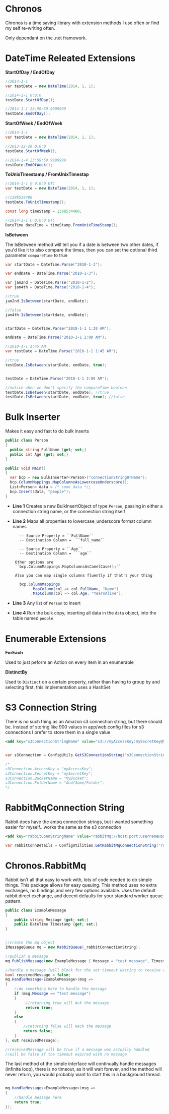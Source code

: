 Chronos
=======

Chronos is a time saving library with extension methods I use often or find my self re-writing often.

Only dependant on the .net framework.


DateTime Releated Extensions 
===========================

**StartOfDay / EndOfDay**
```cs
//2014-1-1
var testDate = new DateTime(2014, 1, 1);

//2014-1-1 0:0:0
testDate.StartOfDay();

//2014-1-1 23:59:59.9999999
testDate.EndOfDay();
```

**StartOfWeek / EndOfWeek**
```cs
//2014-1-1
var testDate = new DateTime(2014, 1, 1);

//2013-12-29 0:0:0
testDate.StartOfWeek();

//2014-1-4 23:59:59.9999999
testDate.EndOfWeek();
```

**ToUnixTimestamp / FromUnixTimestap**

```cs
//2014-1-1 @ 0:0:0 UTC
var testDate = new DateTime(2014, 1, 1);

//1388534400
testDate.ToUnixTimestamp();

const long timeStamp = 1388534400;

//2014-1-1 @ 0:0:0 UTC
DateTime dateTime = timeStamp.FromUnixTimeStamp();
```

**IsBetween**

The IsBetween method will tell you if a date is between two other dates, if you'd like it to also compare the times, then you can set the optional third parameter ``compareTime`` to true
```cs
var startDate = DateTime.Parse("2010-1-1");

var endDate = DateTime.Parse("2010-1-3");

var jan2nd = DateTime.Parse("2010-1-2");
var jan4th = DateTime.Parse("2010-1-4");

//true
jan2nd.IsBetween(startDate, endDate);

//false
jan4th.IsBetween(startdate, endDate);


startDate = DateTime.Parse("2010-1-1 1:30 AM");

endDate = DateTime.Parse("2010-1-1 2:00 AM");

//2010-1-1 1:45 AM
var testDate = DateTime.Parse("2010-1-1 1:45 AM");

//true
testDate.IsBetween(startDate, endDate, true);


testDate = DateTime.Parse("2010-1-1 3:00 AM");

//notice when we don't specify the compareTime boolean
testDate.IsBetween(startDate, endDate); //true
testDate.IsBetween(startDate, endDate, true); //false
```

Bulk Inserter
===========================
Makes it easy and fast to do bulk inserts

```cs
public class Person
{
  public string FullName {get; set;}
  public int Age {get; set;}
}

public void Main() 
{
  var bcp = new BulkInserter<Person>("connectionStringOrName");                   //1.
  bcp.ColumnMappings.MapColumnsAsLowercaseUnderscore();                           //2.
  List<Person> data = /* some data */;                                            //3.
  bcp.Insert(data, "people");                                                     //4.
}
```
- **Line 1** Creates a new BulkInsertObject of type ``Person``, passing in either a connection string name, or the connection string itself
- **Line 2** Maps all properties to lowercase_underscore format column names 
    ```
       -- Source Property = ``FullName`` 
       -- Destination Column =  ``full_name``

       -- Source Property = ``Age`` 
       -- Destination Column =  ``age``
    ```

       Other options are
       ``bcp.ColumnMappings.MapColumnsAsCamelCase();``
   
       Also you can map single columns fluently if that's your thing
   
    ```cs
       bcp.ColumnMappings
            .MapColumn(col => col.FullName, "Name")
            .MapColumn(col => col.Age, "YearsAlive");
    ```

- **Line 3** Any list of ``Person`` to insert
- **Line 4** Run the bulk copy, inserting all data in the ``data`` object, into the table named ``people``

Enumerable Extensions
===========================

**ForEach**

Used to just peform an Action on every item in an enumerable

**DistinctBy**

Used to ``Distinct`` on a certain property, rather than having to group by and selecting first,
this implementation uses a HashSet

S3 Connection String
===========================
There is no such thing as an Amazon s3 connection string, but there should be.
Instead of storing like 900 values in app/web.config files for s3 connections I prefer to store them in a single value

```xml
<add key="s3ConnectionStringName" value="s3://myAccessKey:mySecretKey@MyBucket/And/Some/Folder" />
```

```cs

var s3Connection = ConfigUtils.GetS3ConnectionString("s3ConnectionStringName");

/*
s3Connection.AccessKey = "myAccessKey";
s3Connection.SecretKey = "mySecretKey";
s3Connection.BucketName = "MyBucket";
s3Connection.FolderName = "And/Some/Folder";
*/
```

RabbitMqConnection String
===========================
Rabbit does have the ampq connection strings, but i wanted something easier for myself...works the same as the s3 connection

```xml
<add key="rabbitConnStringName" value="rabbitMq://host:port:username@password"/>
```

```cs
var rabbitConnDetails = ConfigUtilities.GetRabbitMqConnectionString("rabbitConnStringName");
```

Chronos.RabbitMq
====================

Rabbit isn't all that easy to work with, lots of code needed to do simple things.  This package allows for easy queuing.  This method uses no extra exchanges, no bindings,and very few options available.  Uses the default rabbit direct exchange, and decent defaults for your standard worker queue pattern.

```cs
public class ExampleMessage
{
    public string Message {get; set;}
    public DateTime Timestamp {get; set;}
}


//create the mq object
IMessageQueue mq = new RabbitQueue(_rabbitConnectionString);

//publish a message
mq.PublishMessage(new ExampleMessage { Message = "test message", Timestamp = DateTime.UtcNow });

//handle a message (will block for the set timeout waiting to receive a message: default 3 seconds)
bool receivedMessage = false;
mq.HandleMessage<ExampleMessage>(msg => 
{
    //do something here to handle the message
    if (msg.Message == "test message")
    {
         //returning true will Ack the message
         return true;
    }
    else
    {
        //returning false will Nack the message
        return false;
    }
}, out receivedMessage);

//receivedMessage will be true if a message was actually handled
//will be false if the timeout expired with no message
```

The last method of the simple interface will continually handle messages (infinite loop), there is no timeout, as it will wait forever, and the method will never return, you would probably want to start this in a background thread.

```cs

mq.HandleMessages<ExampleMessage>(msg => 
{
    //handle message here
    return true;
});

```


